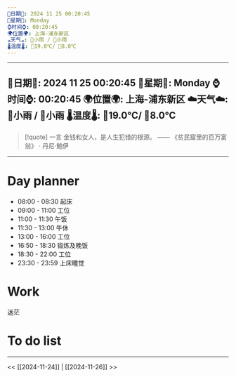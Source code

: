 ```yaml
---
🌻日期🌻: 2024 11 25 00:20:45
🌙星期🌙: Monday
⌚️时间⌚️: 00:20:45
🌍位置🌍: 上海-浦东新区
☁️天气☁️: 🌅小雨 / 🌃小雨
🌡️温度🌡️: 🌅19.0℃/ 🌃8.0℃
---
```

---
🌻日期🌻: 2024 11 25 00:20:45
🌙星期🌙: Monday
⌚️时间⌚️: 00:20:45
🌍位置🌍: 上海-浦东新区
☁️天气☁️: 🌅小雨 / 🌃小雨
🌡️温度🌡️: 🌅19.0℃/ 🌃8.0℃
---
>[!quote] 一言
 金钱和女人，是人生犯错的根源。  —— 《贫民窟里的百万富翁》 · 丹尼·鮑伊

---
# Day planner
-  08:00 - 08:30 起床
-  09:00 - 11:00 工位
-  11:00 - 11:30 午饭
-  11:30 - 13:00 午休
-  13:00 - 16:00 工位
-  16:50 - 18:30 锻炼及晚饭
-  18:30 - 22:00 工位
-  23:30 - 23:59 上床睡觉

# Work
迷茫
# To do list







---
<< [[2024-11-24]] | [[2024-11-26]] >>
